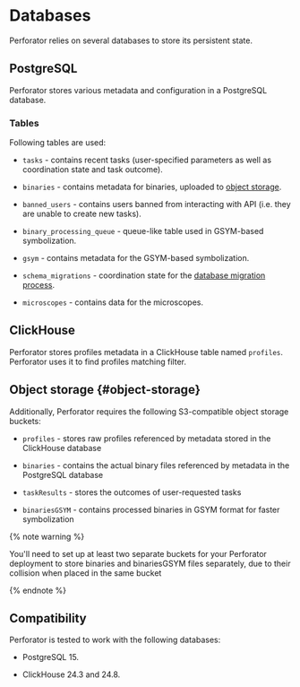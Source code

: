 # Databases

Perforator relies on several databases to store its persistent state.

## PostgreSQL

Perforator stores various metadata and configuration in a PostgreSQL database.

### Tables

Following tables are used:

* `tasks` - contains recent tasks (user-specified parameters as well as coordination state and task outcome).

* `binaries` - contains metadata for binaries, uploaded to [object storage](#object-storage).

* `banned_users` - contains users banned from interacting with API (i.e. they are unable to create new tasks).

* `binary_processing_queue` - queue-like table used in GSYM-based symbolization.

[//]: # (TODO: link to GSYM)

* `gsym` - contains metadata for the GSYM-based symbolization.

* `schema_migrations` - coordination state for the [database migration process](../howto/migrate-schema).

* `microscopes` - contains data for the microscopes.

[//]: # (TODO: link to microscopes)

## ClickHouse

Perforator stores profiles metadata in a ClickHouse table named `profiles`. Perforator uses it to find profiles matching filter.

[//]: # (Document projections?)

## Object storage {#object-storage}

Additionally, Perforator requires the following S3-compatible object storage buckets:

* `profiles` - stores raw profiles referenced by metadata stored in the ClickHouse database

* `binaries` - contains the actual binary files referenced by metadata in the PostgreSQL database

* `taskResults` - stores the outcomes of user-requested tasks

* `binariesGSYM` - contains processed binaries in GSYM format for faster symbolization

{% note warning %}

You'll need to set up at least two separate buckets for your Perforator deployment to store binaries and binariesGSYM files separately, due to their collision when placed in the same bucket

{% endnote %}

## Compatibility

Perforator is tested to work with the following databases:

* PostgreSQL 15.

* ClickHouse 24.3 and 24.8.
